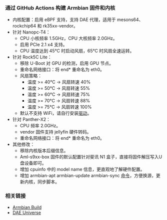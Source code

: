 ### 通过 GitHub Actions 构建 Armbian 固件和内核
- 内核配置：启用 eBPF 支持，支持 DAE 代理，适用于 mesons64、rockchip64 和 rk35xx-vendor。
- 针对 Nanopc-T4：
  - CPU 小核频率 1.5GHz，CPU 大核频率 2.0GHz。
  - 启用 PCIe 2.1 x4 支持。
  - CPU 温度达到 45°C 时启动风扇，65°C 时风扇全速运转。
- 针对 Rock5C Lite：
  - 移除 U-Boot 对 GPU 的检测，启用 GPU 节点。
  - 重命名网络接口：将 end* 重命名为 eth0。
  - 风扇策略：
    - 温度 >= 40°C  -> 风扇转速 40%
    - 温度 >= 50°C  -> 风扇转速 55%
    - 温度 >= 60°C  -> 风扇转速 75%
    - 温度 >= 70°C  -> 风扇转速 88%
    - 温度 >= 75°C  -> 风扇转速 100%
  - 默认不支持 WiFi，请自行安装[驱动](https://github.com/radxa-pkg/aic8800)。
- 针对 Panther-X2：
  - CPU 频率 2.0GHz。
  - vendor 固件支持 jellyfin 硬件转码。
  - 重命名网络接口：将 end* 重命名为 eth0。
- 其他修改： 
  - 移除内核版本后缀信息。
  - Aml-s9xx-box 固件的默认配置针对斐讯 N1 盒子，直接将固件解压写入U盘设备即可。
  - 增加 cpuinfo 中的 model name 信息，更直观地了解硬件配置。
  - 增加 armbian-apt armbian-update armbian-sync [命令](https://github.com/Zane-E/Armbian-Actions/blob/main/screenshot/screenshot.png)，方便换源，更新内核，同步脚本。

### 相关链接
- [Armbian Build](https://github.com/armbian/build)
- [DAE Universe](https://github.com/daeuniverse/dae)
